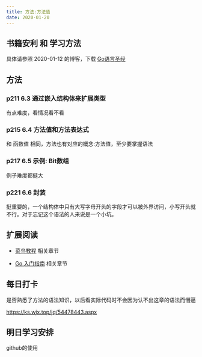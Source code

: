 ```yaml
---
title: 方法:方法值
date: 2020-01-20
---
```


## 书籍安利 和 学习方法

具体请参照 2020-01-12 的博客，下载 [Go语言圣经](https://pan.baidu.com/s/18JAhJv5V9IRKL3a8OTlXsw)

## 方法

### p211 6.3 通过嵌入结构体来扩展类型

有点难度，看情况看不看

### p215 6.4 方法值和方法表达式

和 函数值 相同，方法也有对应的概念:方法值，至少要掌握语法

### p217 6.5 示例: Bit数组

例子难度都挺大

### p221 6.6 封装

挺重要的，一个结构体中只有大写字母开头的字段才可以被外界访问，小写开头就不行。对于忘记这个语法的人来说是一个小坑。

## 扩展阅读

- [菜鸟教程](https://www.runoob.com/go/go-method.html) 相关章节

- [Go 入门指南](https://learnku.com/docs/the-way-to-go/105-anonymous-field-and-embedded-structure/3643) 相关章节

## 每日打卡

是否熟悉了方法的语法知识，以后看实际代码时不会因为认不出这章的语法而懵逼

<https://ks.wjx.top/jq/54478443.aspx>

## 明日学习安排

github的使用

